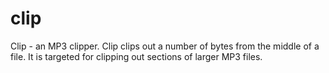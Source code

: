 # clip
Clip - an MP3 clipper. Clip clips out a number of bytes from the middle of a file. It is targeted for clipping out sections of larger MP3 files. 

